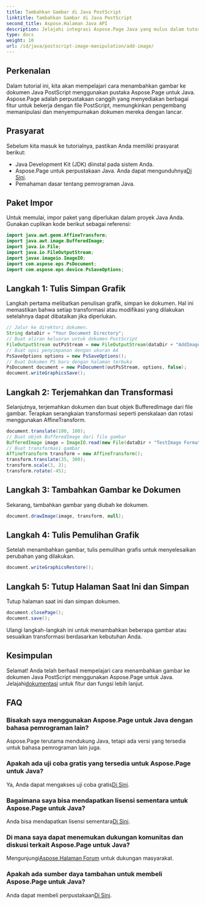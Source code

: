 ```yaml
---
title: Tambahkan Gambar di Java PostScript
linktitle: Tambahkan Gambar di Java PostScript
second_title: Aspose.Halaman Java API
description: Jelajahi integrasi Aspose.Page Java yang mulus dalam tutorial tentang menambahkan gambar ke dokumen PostScript. Tingkatkan kemampuan manipulasi dokumen Anda.
type: docs
weight: 10
url: /id/java/postscript-image-manipulation/add-image/
---
```

## Perkenalan
Dalam tutorial ini, kita akan mempelajari cara menambahkan gambar ke dokumen Java PostScript menggunakan pustaka Aspose.Page untuk Java. Aspose.Page adalah perpustakaan canggih yang menyediakan berbagai fitur untuk bekerja dengan file PostScript, memungkinkan pengembang memanipulasi dan menyempurnakan dokumen mereka dengan lancar.
## Prasyarat
Sebelum kita masuk ke tutorialnya, pastikan Anda memiliki prasyarat berikut:
- Java Development Kit (JDK) diinstal pada sistem Anda.
-  Aspose.Page untuk perpustakaan Java. Anda dapat mengunduhnya[Di Sini](https://releases.aspose.com/page/java/).
- Pemahaman dasar tentang pemrograman Java.
## Paket Impor
Untuk memulai, impor paket yang diperlukan dalam proyek Java Anda. Gunakan cuplikan kode berikut sebagai referensi:
```java
import java.awt.geom.AffineTransform;
import java.awt.image.BufferedImage;
import java.io.File;
import java.io.FileOutputStream;
import javax.imageio.ImageIO;
import com.aspose.eps.PsDocument;
import com.aspose.eps.device.PsSaveOptions;
```
## Langkah 1: Tulis Simpan Grafik
Langkah pertama melibatkan penulisan grafik, simpan ke dokumen. Hal ini memastikan bahwa setiap transformasi atau modifikasi yang dilakukan setelahnya dapat dibatalkan jika diperlukan.
```java
// Jalur ke direktori dokumen.
String dataDir = "Your Document Directory";
// Buat aliran keluaran untuk dokumen PostScript
FileOutputStream outPsStream = new FileOutputStream(dataDir + "AddImage_outPS.ps");
// Buat opsi penyimpanan dengan ukuran A4
PsSaveOptions options = new PsSaveOptions();
// Buat Dokumen PS baru dengan halaman terbuka
PsDocument document = new PsDocument(outPsStream, options, false);
document.writeGraphicsSave();
```
## Langkah 2: Terjemahkan dan Transformasi
Selanjutnya, terjemahkan dokumen dan buat objek BufferedImage dari file gambar. Terapkan serangkaian transformasi seperti penskalaan dan rotasi menggunakan AffineTransform.
```java
document.translate(100, 100);
// Buat objek BufferedImage dari file gambar
BufferedImage image = ImageIO.read(new File(dataDir + "TestImage Format24bppRgb.jpg"));
// Buat transformasi gambar
AffineTransform transform = new AffineTransform();
transform.translate(35, 300);
transform.scale(3, 3);
transform.rotate(-45);
```
## Langkah 3: Tambahkan Gambar ke Dokumen
Sekarang, tambahkan gambar yang diubah ke dokumen.
```java
document.drawImage(image, transform, null);
```
## Langkah 4: Tulis Pemulihan Grafik
Setelah menambahkan gambar, tulis pemulihan grafis untuk menyelesaikan perubahan yang dilakukan.
```java
document.writeGraphicsRestore();
```
## Langkah 5: Tutup Halaman Saat Ini dan Simpan
Tutup halaman saat ini dan simpan dokumen.
```java
document.closePage();
document.save();
```
Ulangi langkah-langkah ini untuk menambahkan beberapa gambar atau sesuaikan transformasi berdasarkan kebutuhan Anda.
## Kesimpulan
 Selamat! Anda telah berhasil mempelajari cara menambahkan gambar ke dokumen Java PostScript menggunakan Aspose.Page untuk Java. Jelajahi[dokumentasi](https://reference.aspose.com/page/java/) untuk fitur dan fungsi lebih lanjut.
## FAQ
### Bisakah saya menggunakan Aspose.Page untuk Java dengan bahasa pemrograman lain?
Aspose.Page terutama mendukung Java, tetapi ada versi yang tersedia untuk bahasa pemrograman lain juga.
### Apakah ada uji coba gratis yang tersedia untuk Aspose.Page untuk Java?
 Ya, Anda dapat mengakses uji coba gratis[Di Sini](https://releases.aspose.com/).
### Bagaimana saya bisa mendapatkan lisensi sementara untuk Aspose.Page untuk Java?
 Anda bisa mendapatkan lisensi sementara[Di Sini](https://purchase.aspose.com/temporary-license/).
### Di mana saya dapat menemukan dukungan komunitas dan diskusi terkait Aspose.Page untuk Java?
 Mengunjungi[Aspose.Halaman Forum](https://forum.aspose.com/c/page/39) untuk dukungan masyarakat.
### Apakah ada sumber daya tambahan untuk membeli Aspose.Page untuk Java?
 Anda dapat membeli perpustakaan[Di Sini](https://purchase.aspose.com/buy).